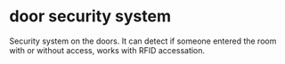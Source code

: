 # door security system
Security system on the doors. It can detect if someone entered the room with or without access, works with RFID accessation.
